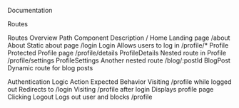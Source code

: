 Documentation

Routes

Routes Overview
Path	                Component	            Description
/	                        Home	                       Landing page
/about	                About	                     Static about page
/login	                 Login	                       Allows users to log in
/profile/*	            Profile	                       Protected Profile page
/profile/details	 ProfileDetails	             Nested route in Profile
/profile/settings	ProfileSettings           Another nested route
/blog/:postId	    BlogPost	                Dynamic route for blog posts



 Authentication Logic
Action	                                                    Expected Behavior
Visiting /profile while logged out	            Redirects to /login
Visiting /profile after login	                      Displays profile page
Clicking Logout	                                         Logs out user and blocks /profile

